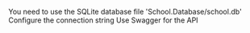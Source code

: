 You need to use the SQLite database file 'School.Database/school.db'
Configure the connection string
Use Swagger for the API
